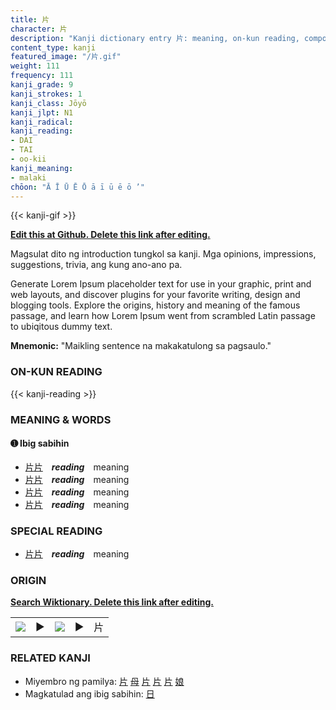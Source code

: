 ```yaml
---
title: 片
character: 片
description: "Kanji dictionary entry 片: meaning, on-kun reading, compounds, origin, related kanji"
content_type: kanji
featured_image: "/片.gif"
weight: 111
frequency: 111
kanji_grade: 9
kanji_strokes: 1
kanji_class: Jōyō
kanji_jlpt: N1
kanji_radical: 
kanji_reading: 
- DAI
- TAI
- oo-kii
kanji_meaning:
- malaki
chōon: "Ā Ī Ū Ē Ō ā ī ū ē ō ’"
---
```

[//]: # (Don't edit the line below. Kanji animated GIF code is automatically generated.)
{{< kanji-gif >}}

[//]: # (Edit below this line.)

**[Edit this at Github. Delete this link after editing.](https://github.com/tim0g/tim/tree/main/content/kanji/片/index.md)**

Magsulat dito ng introduction tungkol sa kanji. Mga opinions, impressions, suggestions, trivia, ang kung ano-ano pa.

Generate Lorem Ipsum placeholder text for use in your graphic, print and web layouts, and discover plugins for your favorite writing, design and blogging tools. Explore the origins, history and meaning of the famous passage, and learn how Lorem Ipsum went from scrambled Latin passage to ubiqitous dummy text.
 
**Mnemonic:** "Maikling sentence na makakatulong sa pagsaulo."

### ON-KUN READING

[//]: # (Don't edit the line below. ON-KUN READING code is automatically generated.)
{{< kanji-reading >}}

### MEANING & WORDS

#### ➊ **Ibig sabihin**
  - [片](../片)[片](../片)　***reading***　meaning
  - [片](../片)[片](../片)　***reading***　meaning
  - [片](../片)[片](../片)　***reading***　meaning
  - [片](../片)[片](../片)　***reading***　meaning

### SPECIAL READING
  - [片](../片)[片](../片)　***reading***　meaning

### ORIGIN

**[Search Wiktionary. Delete this link after editing.](https://wiktionary.org/wiki/片)**
<table class="kanji-table"><tr><td>
<img src="60px-片-bronze.svg.png">
</td><td>▶</td><td>
<img src="60px-片-oracle.svg.png">
</td><td>▶</td>
<td class="kanji-origin">片</td>
</tr></table>

### RELATED KANJI
- Miyembro ng pamilya: [片](../片) [母](../母) [片](../片) [片](../片) [片](../片) [娘](../娘)
- Magkatulad ang ibig sabihin: [日](../日)
